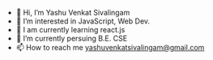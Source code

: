 - 👋 Hi, I’m Yashu Venkat Sivalingam
- 👀 I’m interested in JavaScript, Web Dev.
- 📙 I am currently learning react.js
- 🌱 I’m currently persuing B.E. CSE 
- 📫 How to reach me yashuvenkatsivalingam@gmail.com

<!---
YashuVenkat-19/YashuVenkat-19 is a ✨ special ✨ repository because its `README.md` (this file) appears on your GitHub profile.
You can click the Preview link to take a look at your changes.
--->
